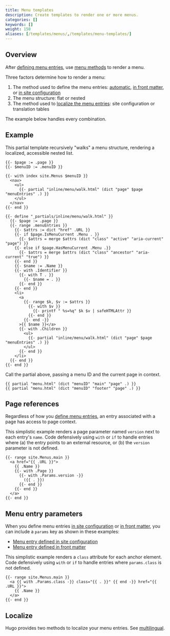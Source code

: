 ```yaml
---
title: Menu templates
description: Create templates to render one or more menus.
categories: []
keywords: []
weight: 150
aliases: [/templates/menus/,/templates/menu-templates/]
---
```


## Overview

After [defining menu entries], use [menu methods] to render a menu.

Three factors determine how to render a menu:

1. The method used to define the menu entries: [automatic], [in front matter], or [in site configuration]
1. The menu structure: flat or nested
1. The method used to [localize the menu entries]: site configuration or translation tables

The example below handles every combination.

## Example

This partial template recursively "walks" a menu structure, rendering a localized, accessible nested list.

```go-html-template {file="layouts/_partials/menu.html" copy=true}
{{- $page := .page }}
{{- $menuID := .menuID }}

{{- with index site.Menus $menuID }}
  <nav>
    <ul>
      {{- partial "inline/menu/walk.html" (dict "page" $page "menuEntries" .) }}
    </ul>
  </nav>
{{- end }}

{{- define "_partials/inline/menu/walk.html" }}
  {{- $page := .page }}
  {{- range .menuEntries }}
    {{- $attrs := dict "href" .URL }}
    {{- if $page.IsMenuCurrent .Menu . }}
      {{- $attrs = merge $attrs (dict "class" "active" "aria-current" "page") }}
    {{- else if $page.HasMenuCurrent .Menu .}}
      {{- $attrs = merge $attrs (dict "class" "ancestor" "aria-current" "true") }}
    {{- end }}
    {{- $name := .Name }}
    {{- with .Identifier }}
      {{- with T . }}
        {{- $name = . }}
      {{- end }}
    {{- end }}
    <li>
      <a
        {{- range $k, $v := $attrs }}
          {{- with $v }}
            {{- printf " %s=%q" $k $v | safeHTMLAttr }}
          {{- end }}
        {{- end -}}
      >{{ $name }}</a>
      {{- with .Children }}
        <ul>
          {{- partial "inline/menu/walk.html" (dict "page" $page "menuEntries" .) }}
        </ul>
      {{- end }}
    </li>
  {{- end }}
{{- end }}
```

Call the partial above, passing a menu ID and the current page in context.

```go-html-template {file="layouts/page.html"}
{{ partial "menu.html" (dict "menuID" "main" "page" .) }}
{{ partial "menu.html" (dict "menuID" "footer" "page" .) }}
```

## Page references

Regardless of how you [define menu entries], an entry associated with a page has access to page context.

This simplistic example renders a page parameter named `version` next to each entry's `name`. Code defensively using `with` or `if` to handle entries where (a) the entry points to an external resource, or (b) the `version` parameter is not defined.

```go-html-template {file="layouts/page.html"}
{{- range site.Menus.main }}
  <a href="{{ .URL }}">
    {{ .Name }}
    {{- with .Page }}
      {{- with .Params.version -}}
        ({{ . }})
      {{- end }}
    {{- end }}
  </a>
{{- end }}
```

## Menu entry parameters

When you define menu entries [in site configuration] or [in front matter], you can include a `params` key as shown in these examples:

- [Menu entry defined in site configuration]
- [Menu entry defined in front matter]

This simplistic example renders a `class` attribute for each anchor element. Code defensively using `with` or `if` to handle entries where `params.class` is not defined.

```go-html-template {file="layouts/_partials/menu.html"}
{{- range site.Menus.main }}
  <a {{ with .Params.class -}} class="{{ . }}" {{ end -}} href="{{ .URL }}">
    {{ .Name }}
  </a>
{{- end }}
```

## Localize

Hugo provides two methods to localize your menu entries. See [multilingual].

[automatic]: /content-management/menus/#define-automatically
[define menu entries]: /content-management/menus/
[defining menu entries]: /content-management/menus/
[in front matter]: /content-management/menus/#define-in-front-matter
[in site configuration]: /content-management/menus/#define-in-site-configuration
[localize the menu entries]: /content-management/multilingual/#menus
[menu entry defined in front matter]: /content-management/menus/#example
[menu entry defined in site configuration]: /configuration/menus
[menu methods]: /methods/menu/
[multilingual]: /content-management/multilingual/#menus
